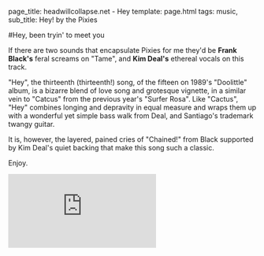 page_title: headwillcollapse.net - Hey 
template: page.html
tags: music,
sub_title: Hey! by the Pixies

#Hey, been tryin' to meet you

If there are two sounds that encapsulate Pixies for me they'd be **Frank Black's** feral screams on "Tame", and **Kim Deal's** ethereal vocals on
this track.  

"Hey", the thirteenth (thirteenth!) song, of the fifteen on 1989's "Doolittle" album, is a bizarre blend of love song and
grotesque vignette, in a similar vein to "Catcus" from the previous year's "Surfer Rosa". Like "Cactus", "Hey" combines longing and depravity
in equal measure and wraps them up with a wonderful yet simple bass walk from Deal, and Santiago's trademark twangy guitar.

It is, however, the layered, pained cries of "Chained!" from Black supported by Kim Deal's quiet backing that make this song such a classic.

Enjoy.  

<div class="youtube-holder"><iframe src="https://www.youtube.com/embed/OdZGvMEeNLw" frameborder="0" allow="accelerometer; autoplay; encrypted-media; gyroscope; picture-in-picture" allowfullscreen></iframe></div>
